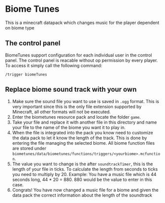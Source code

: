 # Biome Tunes

This is a minecraft datapack which changes music for the player dependent on biome type

## The control panel
BiomeTunes support configuration for each individual user in the control panel. The control panel is reacable without op permission by every player. To access it simply call the following command:  
```
/trigger biomeTunes
```

## Replace biome sound track with your own
1. Make sure the sound file you want to use is saved in `.ogg` format. This is very important since this is the only file extension supported by Minecraft, all other formats will not be executed.
2. Enter the biometunes resource pack and locate the folder `game`. 
3. Take your file and replace it with another file in this directory and name your file to the name of the biome you want it to play in.
4. When the file is integrated into the pack you know need to customize the data pack to let it know the length of the track. This is done by entering the file managing the selected biome. All biome function files are stored under `biometunes/data/biometunes/functions/triggers/<yourbiome>.mcfunction`. 
5. The value you want to change is the after `soundtrackTimer`, this is the length of your file in ticks. To calculate the length from seconds to ticks you need to multiply by 20. Example: You have a music file which is 44 seconds long, 44 * 20 = 880. 880 would be the value to enter in this case.
6. Congrats! You have now changed a music file for a biome and given the data pack the correct information about the length of the soundtrack
